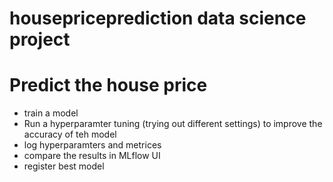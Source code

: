 # housepriceprediction data science project 

# Predict the house price 

- train a model
- Run a hyperparamter tuning (trying out different settings) to improve the accuracy of teh model
- log  hyperparamters and metrices 
- compare the results in MLflow UI
- register best model